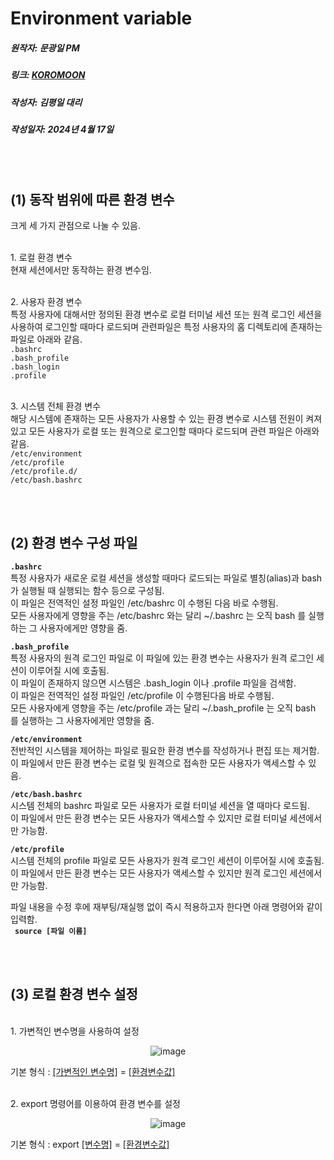# Environment variable
##### 원작자: 문광일 PM
##### 링크: [KOROMOON][koromoonlink]
[koromoonlink]: https://koromoon.blogspot.com/2018/02/blog-post_19.html "Go koromoon"
##### 작성자: 김평일 대리
##### 작성일자: 2024년 4월 17일

<br>
<br>

## (1) 동작 범위에 따른 환경 변수

크게 세 가지 관점으로 나눌 수 있음.

<br>1. 로컬 환경 변수<br>
현재 세션에서만 동작하는 환경 변수임.<br>

<br>2. 사용자 환경 변수<br>
특정 사용자에 대해서만 정의된 환경 변수로 로컬 터미널 세션 또는 원격 로그인 세션을 사용하여 로그인할 때마다 로드되며 관련파일은 특정 사용자의 홈 디렉토리에 존재하는 파일로 아래와 같음.<br>
`.bashrc`<br>
`.bash_profile`<br>
`.bash_login` <br>
`.profile`<br>

<br>3. 시스템 전체 환경 변수<br>
해당 시스템에 존재하는 모든 사용자가 사용할 수 있는 환경 변수로 시스템 전원이 켜져 있고 모든 사용자가 로컬 또는 원격으로 로그인할 때마다 로드되며 관련 파일은 아래와 같음.<br>
`/etc/environment`<br>
`/etc/profile`<br>
`/etc/profile.d/`<br>
`/etc/bash.bashrc`<br>

<br>
<br>

## (2) 환경 변수 구성 파일

**`.bashrc`**<br>
특정 사용자가 새로운 로컬 세션을 생성할 때마다 로드되는 파일로 별칭(alias)과 bash 가 실행될 때 실행되는 함수 등으로 구성됨.<br>
이 파일은 전역적인 설정 파일인 /etc/bashrc 이 수행된 다음 바로 수행됨.<br>
모든 사용자에게 영향을 주는 /etc/bashrc 와는 달리 ~/.bashrc 는 오직 bash 를 실행하는 그 사용자에게만 영향을 줌.<br>


**`.bash_profile`**<br>
특정 사용자의 원격 로그인 파일로 이 파일에 있는 환경 변수는 사용자가 원격 로그인 세션이 이루어질 시에 호출됨.<br>
이 파일이 존재하지 않으면 시스템은 .bash_login 이나 .profile 파일을 검색함.<br>
이 파일은 전역적인 설정 파일인 /etc/profile 이 수행된다음 바로 수행됨.<br>
모든 사용자에게 영향을 주는 /etc/profile 과는 달리 ~/.bash_profile 는 오직 bash 를 실행하는 그 사용자에게만 영향을 줌.<br>


**`/etc/environment`**<br>
전반적인 시스템을 제어하는 파일로 필요한 환경 변수를 작성하거나 편집 또는 제거함.<br>
이 파일에서 만든 환경 변수는 로컬 및 원격으로 접속한 모든 사용자가 액세스할 수 있음.<br>


**`/etc/bash.bashrc`**<br>
시스템 전체의 bashrc 파일로 모든 사용자가 로컬 터미널 세션을 열 때마다 로드됨.<br>
이 파일에서 만든 환경 변수는 모든 사용자가 액세스할 수 있지만 로컬 터미널 세션에서만 가능함.<br>


**`/etc/profile`**<br>
시스템 전체의 profile 파일로 모든 사용자가 원격 로그인 세션이 이루어질 시에 호출됨.<br>
이 파일에서 만든 환경 변수는 모든 사용자가 액세스할 수 있지만 원격 로그인 세션에서만 가능함.<br>


파일 내용을 수정 후에 재부팅/재실행 없이 즉시 적용하고자 한다면 아래 명령어와 같이 입력함.<br>
&ensp;**`source [파일 이름]`** <br>

<br>
<br>

## (3) 로컬 환경 변수 설정

<br>1. 가변적인 변수명을 사용하여 설정
</br><div align="center">![image](https://github.com/ICTIS-Cert-System-Project/ICTIS-Cert-System/assets/165347210/c734c58a-a716-49ca-8436-a9e380c44b7c)</div>

기본 형식 : <ins>[가변적인 변수명]</ins> = <ins>[환경변수값]</ins><br>

<br>2. export 명령어를 이용하여 환경 변수를 설정
</br><div align="center">![image](https://github.com/ICTIS-Cert-System-Project/ICTIS-Cert-System/assets/165347210/4174b764-baad-4c40-8b81-061c01eb724a)</div>

기본 형식 : export <ins>[변수명]</ins> = <ins>[환경변수값]</ins><br>


















